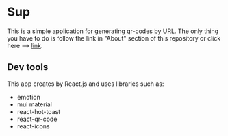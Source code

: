 # **Sup**

This is a simple application for generating qr-codes by URL. The only thing you have to do is follow the link in "About" section of this repository or click here --> [link](https://mamamamamaa.github.io/Qr-code-generator/).

## Dev tools

This app creates by React.js and uses libraries such as: 
* emotion 
* mui material
* react-hot-toast
* react-qr-code
* react-icons
